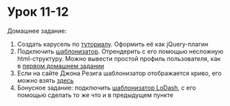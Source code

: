# Урок 11-12

Домашнее задание:

1. Создать карусель по [туториалу](http://ru.jakeroid.com/sozdaem-prostuyu-karusel-slajder-s-pomoshhyu-jquery.html). Оформить её как jQuery-плагин
2. Подключить [шаблонизатор](http://ejohn.org/blog/javascript-micro-templating/). Отрендерить с его помощью несложную html-структуру. Можно вывести простой профиль пользователя, как в [первом домашнем задании](https://github.com/goit-fe/markup_fe2o/blob/master/html_01/homework1.png)
3. Если на сайте Джона Резига шаблонизатор отображается криво, его можно взять [здесь](http://jsfiddle.net/tomo_thumb/27xEf/3/)
4. Бонусное задание: подключить [шаблонизатор LoDash](https://learn.javascript.ru/template-lodash), с его помощью сделать то же что и в предыдущем пункте

